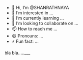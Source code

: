 - 👋 Hi, I’m @SHANRATHNAYA
- 👀 I’m interested in ...
- 🌱 I’m currently learning ...
- 💞️ I’m looking to collaborate on ...
- 📫 How to reach me ...
- 😄 Pronouns: ...
- ⚡ Fun fact: ...

<!---
SHANRATHNAYA/SHANRATHNAYA is a ✨ special ✨ repository because its `README.md` (this file) appears on your GitHub profile.
You can click the Preview link to take a look at your changes.
--->
bla bla.....___
